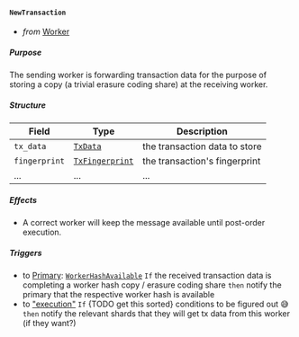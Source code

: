 #### `NewTransaction`
- _from_ [Worker](#Worker)

##### Purpose
The sending worker is forwarding transaction data for
the purpose of storing a copy (a trivial erasure coding share)
at the receiving worker.

##### Structure

| Field           | Type                    | Description                    |
| -----           | ----                    | -----------                    |
| `tx_data`       | [`TxData`](#TxData)     | the transaction data to store  |
| `fingerprint`   | [`TxFingerprint`]()     | the transaction's fingerprint  |
| ...             | ...                     | ...                            |


##### Effects
- A correct worker will keep the message available until post-order execution.

##### Triggers
- to [Primary](#Primary): [`WorkerHashAvailable`](#WorkerHashAvailable)
  `If` the received transaction data is completing a worker hash copy / erasure coding share
  `then` notify the primary that the respective worker hash is available
- to ["execution"](#execution)
  `If` {TODO get this sorted} conditions to be figured out 😅
  `then` notify the relevant shards that they will get tx data from this worker (if they want?)
